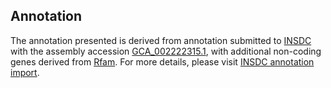 

Annotation
----------

The annotation presented is derived from annotation submitted to
[INSDC](http://www.insdc.org) with the assembly accession
[GCA\_002222315.1](http://www.ebi.ac.uk/ena/data/view/GCA_002222315.1),
with additional non-coding genes derived from
[Rfam](http://rfam.xfam.org/). For more details, please visit [INSDC
annotation
import](http://ensemblgenomes.org/info/data/insdc_annotation).
